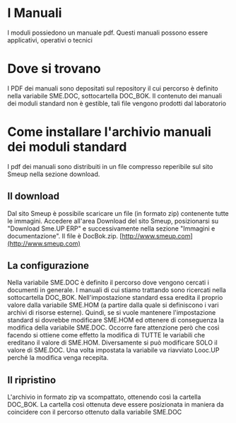 # I Manuali
I moduli possiedono un manuale pdf. Questi manuali possono essere applicativi, operativi o tecnici

# Dove si trovano
I PDF dei manuali sono depositati sul repository il cui percorso è definito nella variabile SME.DOC, sottocartella DOC_BOK.
Il contenuto dei manuali dei moduli standard non è gestible, tali file vengono prodotti dal laboratorio

# Come installare l'archivio manuali dei moduli standard
I pdf dei manuali sono distribuiti in un file compresso reperibile sul sito Smeup nella sezione download.
## Il download
Dal sito Smeup è possibile scaricare un file (in formato zip) contenente tutte le immagini.
Accedere all'area Download del sito Smeup, posizionarsi su "Download Sme.UP ERP" e successivamente nella sezione "Immagini e documentazione". Il file è DocBok.zip.
[http://www.smeup.com](http://www.smeup.com)
## La configurazione
Nella variabile SME.DOC è definito il  percorso dove vengono cercati i documenti in generale. I manuali di cui stiamo trattando sono ricercati nella sottocartella DOC_BOK.
Nell'impostazione standard essa eredita il proprio valore  dalla variabile SME.HOM (a partire dalla quale si definiscono i vari archivi di risorse esterne). Quindi, se si vuole mantenere l'impostazione standard si dovrebbe modificare SME.HOM ed ottenere di conseguenza la modifica della variabile SME.DOC.
Occorre fare attenzione però che così facendo si ottiene come effetto la modifica di TUTTE le variabili che ereditano il valore di SME.HOM. Diversamente si può modificare SOLO il valore di SME.DOC.
Una volta impostata la variabile va riavviato Looc.UP perché la modifica venga recepita.
## Il ripristino
L'archivio in formato zip va scompattato, ottenendo così la cartella DOC_BOK.
La cartella così ottenuta deve essere posizionata in maniera da coincidere con il percorso ottenuto dalla variabile SME.DOC
